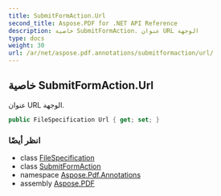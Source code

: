 ```yaml
---
title: SubmitFormAction.Url
second_title: Aspose.PDF for .NET API Reference
description: خاصية SubmitFormAction. عنوان URL الوجهة
type: docs
weight: 30
url: /ar/net/aspose.pdf.annotations/submitformaction/url/
---
```

## خاصية SubmitFormAction.Url

عنوان URL الوجهة.

```csharp
public FileSpecification Url { get; set; }
```

### انظر أيضًا

* class [FileSpecification](../../../aspose.pdf/filespecification/)
* class [SubmitFormAction](../)
* namespace [Aspose.Pdf.Annotations](../../../aspose.pdf.annotations/)
* assembly [Aspose.PDF](../../../)